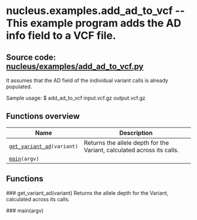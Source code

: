 # nucleus.examples.add_ad_to_vcf -- This example program adds the AD info field to a VCF file.
**Source code:** [nucleus/examples/add_ad_to_vcf.py](https://github.com/google/nucleus/tree/master/nucleus/examples/add_ad_to_vcf.py)
---
It assumes that the AD field of the individual variant calls is already
populated.

Sample usage:
  $ add_ad_to_vcf input.vcf.gz output.vcf.gz

## Functions overview
Name | Description
-----|------------
[`get_variant_ad`](#get_variant_ad)`(variant)` | Returns the allele depth for the Variant, calculated across its calls.
[`main`](#main)`(argv)` | 

## Functions
###<a name="<_ast.FunctionDef object at 0x55f78d0d6f50>"></a> get_variant_ad(variant)
Returns the allele depth for the Variant, calculated across its calls.

###<a name="<_ast.FunctionDef object at 0x55f78d0efa10>"></a> main(argv)


